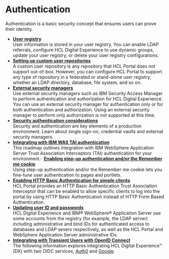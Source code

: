 # Authentication

Authentication is a basic security concept that ensures users can prove their identity.

-   **[User registry](../authentication/user_registry.md)**  
User information is stored in your user registry. You can enable LDAP referrals, configure HCL Digital Experience to use dynamic groups, update your user registry, or delete your user registry configurations.
-   **[Setting up custom user repositories](../authentication/customer_user_repo)**  
A custom user repository is any repository that HCL Portal does not support out-of-box. However, you can configure HCL Portal to support any type of repository in a federated or stand-alone user registry, whether an LDAP directory, database, file system, and so on.
-   **[External security managers](../authentication/external_sec_mgmt)**  
Use external security managers such as IBM Security Access Manager to perform authentication and authorization for HCL Digital Experience. You can use an external security manager for authentication only or for both authentication and authorization. Using an external security manager to perform only authorization is not supported at this time.
-   **[Security authentication considerations](../authentication/sec_auth_consideration)**  
Security and authentication are key elements of a production environment. Learn about single sign-on, credential vaults and external security managers.
-   **[Integrating with IBM WAS TAI authentication](../authentication/swcm_secure_int_tai_auth.md)**  
This roadmap outlines integration with IBM WebSphere Application Server Trust Association Interceptors (TAI) authentication for your environment.-   **[Enabling step-up authentication and/or the Remember me cookie](../authentication/stepup_auth)**  
Using step-up authentication and/or the Remember me cookie lets you fine-tune user authentication to pages and portlets.
-   **[Enabling HTTP Basic Authentication for simple clients](../authentication/basic_auth)**  
HCL Portal provides an HTTP Basic Authentication Trust Association Interceptor that can be enabled to allow specific clients to log into the portal by using HTTP Basic Authentication instead of HTTP Form Based Authentication.
-   **[Updating user ID and passwords](../authentication/updating_userid_pwd)**  
HCL Digital Experience and IBM® WebSphere® Application Server use some accounts from the registry (for example, the LDAP server) including administrative and bind IDs for authenticated access to databases and LDAP severs respectively, as well as the HCL Portal and WebSphere Application Server administrative IDs. 
-   **[Integrating with Transient Users with OpenID Connect](../authentication/integrate_oid)**  
The following information explores integrating HCL Digital Experience™ (DX) with two OIDC services, [Auth0](https://auth0.com/docs/authenticate/protocols/openid-connect-protocol) and [Google](https://developers.google.com/identity/protocols/oauth2/openid-connect).